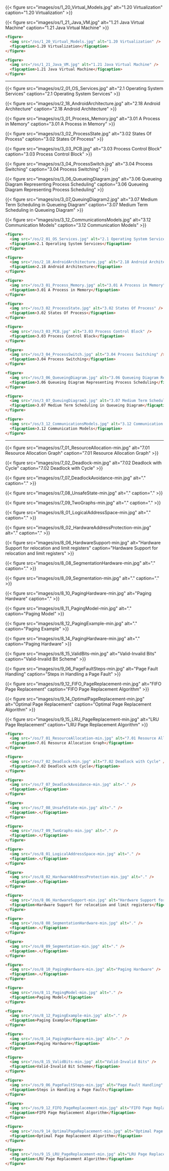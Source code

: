 
{{< figure src="images/os/1_20_Virtual_Models.jpg"  alt="1.20 Virtualization"  caption="1.20 Virtualization" >}}

{{< figure src="images/os/1_21_Java_VM.jpg"  alt="1.21 Java Virtual Machine"  caption="1.21 Java Virtual Machine" >}}

```html
<figure>
  <img src="/os/1_20_Virtual_Models.jpg" alt="1.20 Virtualization" />
  <figcaption>1.20 Virtualization</figcaption>
</figure>
```

```html
<figure>
  <img src="/os/1_21_Java_VM.jpg" alt="1.21 Java Virtual Machine" />
  <figcaption>1.21 Java Virtual Machine</figcaption>
</figure>
```

---


{{< figure src="images/os/2_01_OS_Services.jpg"  alt="2.1 Operating System Services"  caption="2.1 Operating System Services" >}}

{{< figure  src="images/os/2_18_AndroidArchitecture.jpg"  alt="2.18 Android Architecture"  caption="2.18 Android Architecture" >}}

{{< figure  src="images/os/3_01_Process_Memory.jpg"  alt="3.01 A Process in Memory"  caption="3.01 A Process in Memory" >}}

{{< figure  src="images/os/3_02_ProcessState.jpg"  alt="3.02 States Of Process"  caption="3.02 States Of Process" >}}

{{< figure  src="images/os/3_03_PCB.jpg"  alt="3.03 Process Control Block"  caption="3.03 Process Control Block" >}}


{{< figure  src="images/os/3_04_ProcessSwitch.jpg"  alt="3.04 Process Switching"  caption="3.04 Process Switching" >}}

{{< figure  src="images/os/3_06_QueueingDiagram.jpg"  alt="3.06 Queueing Diagram Representing Process Scheduling"  caption="3.06 Queueing Diagram Representing Process Scheduling" >}}


{{< figure  src="images/os/3_07_QueuingDiagram2.jpg"  alt="3.07 Medium Term Scheduling in Queueing Diagram"  caption="3.07 Medium Term Scheduling in Queueing Diagram" >}}

{{< figure  src="images/os/3_12_CommunicationsModels.jpg"  alt="3.12 Communication Models"  caption="3.12 Communication Models" >}}

```html
<figure>
  <img src="/os/2_01_OS_Services.jpg" alt="2.1 Operating System Services" />
  <figcaption>2.1 Operating System Services</figcaption>
</figure>
```

```html
<figure>
  <img src="/os/2_18_AndroidArchitecture.jpg" alt="2.18 Android Architecture" />
  <figcaption>2.18 Android Architecture</figcaption>
</figure>
```

```html
<figure>
  <img src="/os/3_01_Process_Memory.jpg" alt="3.01 A Process in Memory" />
  <figcaption>3.01 A Process in Memory</figcaption>
</figure>
```

```html
<figure>
  <img src="/os/3_02_ProcessState.jpg" alt="3.02 States Of Process" />
  <figcaption>3.02 States Of Process</figcaption>
</figure>
```

```html
<figure>
  <img src="/os/3_03_PCB.jpg" alt="3.03 Process Control Block" />
  <figcaption>3.03 Process Control Block</figcaption>
</figure>
```

```html
<figure>
  <img src="/os/3_04_ProcessSwitch.jpg" alt="3.04 Process Switching" />
  <figcaption>3.04 Process Switching</figcaption>
</figure>
```

```html
<figure>
  <img src="/os/3_06_QueueingDiagram.jpg" alt="3.06 Queueing Diagram Representing Process Scheduling" />
  <figcaption>3.06 Queueing Diagram Representing Process Scheduling</figcaption>
</figure>
```

```html
<figure>
  <img src="/os/3_07_QueuingDiagram2.jpg" alt="3.07 Medium Term Scheduling in Queueing Diagram" />
  <figcaption>3.07 Medium Term Scheduling in Queueing Diagram</figcaption>
</figure>
```

```html
<figure>
  <img src="/os/3_12_CommunicationsModels.jpg" alt="3.12 Communication Models" />
  <figcaption>3.12 Communication Models</figcaption>
</figure>
```

---

{{< figure  src="images/os/7_01_ResourceAllocation-min.jpg"  alt="7.01 Resource Allocation Graph"  caption="7.01 Resource Allocation Graph" >}}

{{< figure  src="images/os/7_02_Deadlock-min.jpg"  alt="7.02 Deadlock with Cycle"  caption="7.02 Deadlock with Cycle" >}}

{{< figure  src="images/os/7_07_DeadlockAvoidance-min.jpg"  alt="."  caption="." >}}

{{< figure  src="images/os/7_08_UnsafeState-min.jpg"  alt="."  caption="." >}}


{{< figure  src="images/os/7_09_TwoGraphs-min.jpg"  alt="."  caption="." >}}

{{< figure src="images/os/8_01_LogicalAddressSpace-min.jpg"  alt="."  caption="." >}}


{{< figure src="images/os/8_02_HardwareAddressProtection-min.jpg" alt="."  caption="." >}}


{{< figure  src="images/os/8_06_HardwareSupport-min.jpg"  alt="Hardware Support for relocation and limit registers"  caption="Hardware Support for relocation and limit registers" >}}

{{< figure src="images/os/8_08_SegmentationHardware-min.jpg" alt="." caption="." >}}

{{< figure src="images/os/8_09_Segmentation-min.jpg" alt="." caption="." >}}

{{< figure src="images/os/8_10_PagingHardware-min.jpg" alt="Paging Hardware" caption="." >}}

{{< figure src="images/os/8_11_PagingModel-min.jpg" alt="." caption="Paging Model" >}}

{{< figure src="images/os/8_12_PagingExample-min.jpg" alt="." caption="Paging Example" >}}

{{< figure src="images/os/8_14_PagingHardware-min.jpg" alt="." caption="Paging Hardware" >}}


{{< figure src="images/os/8_15_ValidBits-min.jpg" alt="Valid-Invalid Bits" caption="Valid-Invalid Bit Scheme" >}}

{{< figure src="images/os/9_06_PageFaultSteps-min.jpg" alt="Page Fault Handling" caption="Steps in Handling a Page Fault" >}}

{{< figure src="images/os/9_12_FIFO_PageReplacement-min.jpg" alt="FIFO Page Replacement" caption="FIFO Page Replacement Algorithm" >}}


{{< figure src="images/os/9_14_OptimalPageReplacement-min.jpg" alt="Optimal Page Replacement" caption="Optimal Page Replacement Algorithm" >}}

{{< figure src="images/os/9_15_LRU_PageReplacement-min.jpg" alt="LRU Page Replacement" caption="LRU Page Replacement Algorithm" >}}

```html
<figure>
  <img src="/os/7_01_ResourceAllocation-min.jpg" alt="7.01 Resource Allocation Graph" />
  <figcaption>7.01 Resource Allocation Graph</figcaption>
</figure>

<figure>
  <img src="/os/7_02_Deadlock-min.jpg" alt="7.02 Deadlock with Cycle" />
  <figcaption>7.02 Deadlock with Cycle</figcaption>
</figure>

<figure>
  <img src="/os/7_07_DeadlockAvoidance-min.jpg" alt="." />
  <figcaption>.</figcaption>
</figure>

<figure>
  <img src="/os/7_08_UnsafeState-min.jpg" alt="." />
  <figcaption>.</figcaption>
</figure>

<figure>
  <img src="/os/7_09_TwoGraphs-min.jpg" alt="." />
  <figcaption>.</figcaption>
</figure>

<figure>
  <img src="/os/8_01_LogicalAddressSpace-min.jpg" alt="." />
  <figcaption>.</figcaption>
</figure>

<figure>
  <img src="/os/8_02_HardwareAddressProtection-min.jpg" alt="." />
  <figcaption>.</figcaption>
</figure>

<figure>
  <img src="/os/8_06_HardwareSupport-min.jpg" alt="Hardware Support for relocation and limit registers" />
  <figcaption>Hardware Support for relocation and limit registers</figcaption>
</figure>

<figure>
  <img src="/os/8_08_SegmentationHardware-min.jpg" alt="." />
  <figcaption>.</figcaption>
</figure>

<figure>
  <img src="/os/8_09_Segmentation-min.jpg" alt="." />
  <figcaption>.</figcaption>
</figure>

<figure>
  <img src="/os/8_10_PagingHardware-min.jpg" alt="Paging Hardware" />
  <figcaption>.</figcaption>
</figure>

<figure>
  <img src="/os/8_11_PagingModel-min.jpg" alt="." />
  <figcaption>Paging Model</figcaption>
</figure>

<figure>
  <img src="/os/8_12_PagingExample-min.jpg" alt="." />
  <figcaption>Paging Example</figcaption>
</figure>

<figure>
  <img src="/os/8_14_PagingHardware-min.jpg" alt="." />
  <figcaption>Paging Hardware</figcaption>
</figure>

<figure>
  <img src="/os/8_15_ValidBits-min.jpg" alt="Valid-Invalid Bits" />
  <figcaption>Valid-Invalid Bit Scheme</figcaption>
</figure>

<figure>
  <img src="/os/9_06_PageFaultSteps-min.jpg" alt="Page Fault Handling" />
  <figcaption>Steps in Handling a Page Fault</figcaption>
</figure>

<figure>
  <img src="/os/9_12_FIFO_PageReplacement-min.jpg" alt="FIFO Page Replacement" />
  <figcaption>FIFO Page Replacement Algorithm</figcaption>
</figure>

<figure>
  <img src="/os/9_14_OptimalPageReplacement-min.jpg" alt="Optimal Page Replacement" />
  <figcaption>Optimal Page Replacement Algorithm</figcaption>
</figure>

<figure>
  <img src="/os/9_15_LRU_PageReplacement-min.jpg" alt="LRU Page Replacement" />
  <figcaption>LRU Page Replacement Algorithm</figcaption>
</figure>

```